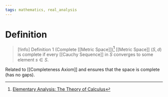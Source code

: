 ```yaml
---
tags: mathematics, real_analysis
---
```


# Definition

> [!info] Definition 1 (Complete [[Metric Space]])[^1]
> [[Metric Space]] $(S, d)$ is complete if every [[Cauchy Sequence]] in $S$ converges to some element $s \in S$.

Related to [[Completeness Axiom]] and ensures that the space is complete (has no gaps).

[^1]: [Elementary Analysis: The Theory of Calculus](zotero://open-pdf/library/items/GUY2WR3V?page=97)